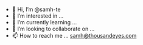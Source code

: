 - 👋 Hi, I’m @samh-te
- 👀 I’m interested in ...
- 🌱 I’m currently learning ...
- 💞️ I’m looking to collaborate on ...
- 📫 How to reach me ... samh@thousandeyes.com

<!---
samh-te/samh-te is a ✨ special ✨ repository because its `README.md` (this file) appears on your GitHub profile.
You can click the Preview link to take a look at your changes.
--->
